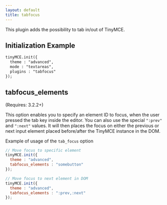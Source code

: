 ```yaml
---
layout: default
title: tabfocus
---
```


This plugin adds the possibility to tab in/out of TinyMCE.

## Initialization Example

```html
tinyMCE.init({
  theme : "advanced",
  mode : "textareas",
  plugins : "tabfocus"
});
```

## tabfocus_elements

(Requires: 3.2.2+)

This option enables you to specify an element ID to focus, when the user pressed the tab key inside the editor. You can also use the special `":prev"` and `":next"` values. It will then places the focus on either the previous or next input element placed before/after the TinyMCE instance in the DOM.

Example of usage of the `tab_focus` option

```js
// Move focus to specific element
tinyMCE.init({
  theme : "advanced",
  tabfocus_elements : "somebutton"
});

// Move focus to next element in DOM
tinyMCE.init({
  theme : "advanced",
  tabfocus_elements : ":prev,:next"
});
```

